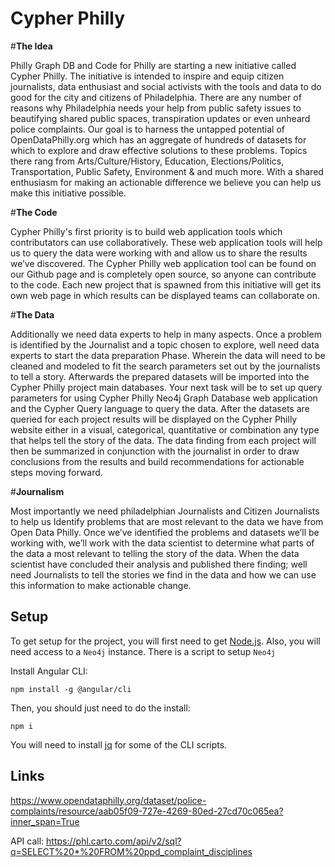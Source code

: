 # Cypher Philly

#**The Idea**

Philly Graph DB and Code for Philly are starting a new initiative called Cypher Philly. The initiative is intended to inspire and equip citizen journalists, data enthusiast and social activists with the tools and data to do good for the city and citizens of Philadelphia. There are any number of reasons why Philadelphia needs your help from public safety issues to beautifying shared public spaces, transpiration updates or even unheard police complaints. Our goal is to harness the untapped potential of OpenDataPhilly.org which has an aggregate of hundreds of datasets for which to explore and draw effective solutions to these problems. Topics there rang from Arts/Culture/History, Education, Elections/Politics, Transportation, Public Safety, Environment & and much more. With a shared enthusiasm for making an actionable difference we believe you can help us make this initiative possible.     
  

#**The Code**

Cypher Philly's first priority is to build web application tools which contributators can use collaboratively. These web application tools will help us to query the data were working with and allow us to share the results we’ve discovered. The Cypher Philly web application tool can be found on our Github page and is completely open source, so anyone can contribute to the code. Each new project that is spawned from this initiative will get its own web page in which results can be displayed teams can collaborate on.   

#**The Data**

Additionally we need data experts to help in many aspects. Once a problem is identified by the Journalist and a topic chosen to explore, well need data experts to start the data preparation Phase. Wherein the data will need to be cleaned and modeled to fit the search parameters set out by the journalists to tell a story. Afterwards the prepared datasets will be imported into the Cypher Philly project main databases. Your next task will be to set up query parameters for using Cypher Philly Neo4j Graph Database web application and the Cypher Query language to query the data. After the datasets are queried for each project results will be displayed on the Cypher Philly website either in a visual, categorical, quantitative or combination any type that helps tell the story of the data. The data finding from each project will then be summarized in conjunction with the journalist in order to draw conclusions from the results and build recommendations for actionable steps moving forward.           

#**Journalism**

Most importantly we need philadelphian Journalists and Citizen Journalists to help us Identify problems that are most relevant to the data we have from Open Data Philly. Once we’ve identified the problems and datasets we’ll be working with, we’ll work with the data scientist to determine what parts of the data a most relevant to telling the story of the data. When the data scientist have concluded their analysis and published there finding; well need Journalists to tell the stories we find in the data and how we can use this information to make actionable change.



## Setup

To get setup for the project, you will first need to get
[Node.js](https://nodejs.org/en/). Also, you will need access to a `Neo4j`
instance. There is a script to setup `Neo4j`

Install Angular CLI:

```
npm install -g @angular/cli
```

Then, you should just need to do the install:

```
npm i
```

You will need to install [jq](https://stedolan.github.io/jq/) for some of the
CLI scripts.

## Links

https://www.opendataphilly.org/dataset/police-complaints/resource/aab05f09-727e-4269-80ed-27cd70c065ea?inner_span=True

API call:
https://phl.carto.com/api/v2/sql?q=SELECT%20*%20FROM%20ppd_complaint_disciplines

